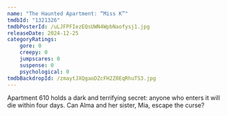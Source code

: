 ```yaml
---
name: "The Haunted Apartment: “Miss K”"
tmdbId: "1321326"
tmdbPosterId: /uLJFPFIezEQsUWN4WpbNaofysj1.jpg
releaseDate: 2024-12-25
categoryRatings:
    gore: 0
    creepy: 0
    jumpscares: 0
    suspense: 0
    psychological: 0
tmdbBackdropId: /zmaytJXQgaoDZcFH2Z0EqRhuTS3.jpg
---
```

Apartment 610 holds a dark and terrifying secret: anyone who enters it will die within four days. Can Alma and her sister, Mia, escape the curse?

